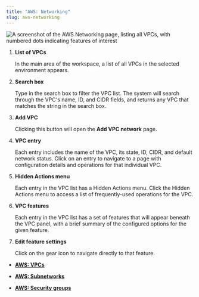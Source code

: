 ```yaml
---
title: "AWS: Networking"
slug: aws-networking
---
```


![A screenshot of the AWS Networking page, listing all VPCs, with numbered dots indicating features of interest](/assets/aws-compute-vpclist-numdots-es.png)

1. **List of VPCs**

    In the main area of the workspace, a list of all VPCs in the selected environment appears.

2. **Search box**

    Type in the search box to filter the VPC list. The system will search through the VPC's name, ID, and CIDR fields, and returns any VPC that matches the string in the search box.

3. **Add VPC**

    Clicking this button will open the **Add VPC network** page.

4. **VPC entry**

    Each entry includes the name of the VPC, its state, ID, CIDR, and default network status. Click on an entry to navigate to a page with configuration details and operations for that individual VPC.

5. **Hidden Actions menu**

    Each entry in the VPC list has a Hidden Actions menu. Click the Hidden Actions menu to access a list of frequently-used operations for the VPC.

6. **VPC features**

    Each entry in the VPC list has a set of features that will appear beneath the VPC panel, with a brief summary of the configured options for the given feature.

7. **Edit feature settings**

    Click on the gear icon to navigate directly to that feature.

- **[AWS: VPCs](aws-vpcs.md)**  

- **[AWS: Subnetworks](aws-subnetworks.md)**  

- **[AWS: Security groups](aws-security_groups.md)**  
